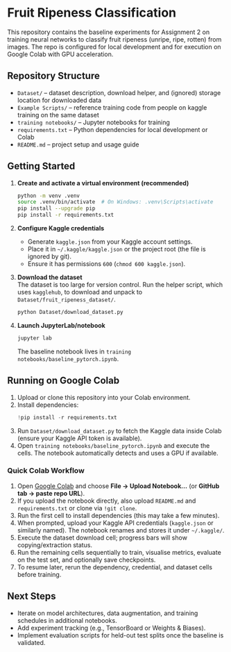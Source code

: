 # Fruit Ripeness Classification

This repository contains the baseline experiments for Assignment 2 on training neural networks to classify fruit ripeness (unripe, ripe, rotten) from images. The repo is configured for local development and for execution on Google Colab with GPU acceleration.

## Repository Structure

- `Dataset/` – dataset description, download helper, and (ignored) storage location for downloaded data  
- `Example Scripts/` – reference training code from people on kaggle training on the same dataset
- `training notebooks/` – Jupyter notebooks for training
- `requirements.txt` – Python dependencies for local development or Colab  
- `README.md` – project setup and usage guide

## Getting Started

1. **Create and activate a virtual environment (recommended)**  
   ```bash
   python -m venv .venv
   source .venv/bin/activate  # On Windows: .venv\Scripts\activate
   pip install --upgrade pip
   pip install -r requirements.txt
   ```

2. **Configure Kaggle credentials**  
   - Generate `kaggle.json` from your Kaggle account settings.  
   - Place it in `~/.kaggle/kaggle.json` or the project root (the file is ignored by git).  
   - Ensure it has permissions `600` (`chmod 600 kaggle.json`).

3. **Download the dataset**  
   The dataset is too large for version control. Run the helper script, which uses `kagglehub`, to download and unpack to `Dataset/fruit_ripeness_dataset/`.
   ```bash
   python Dataset/download_dataset.py
   ```

4. **Launch JupyterLab/notebook**  
   ```bash
   jupyter lab
   ```
   The baseline notebook lives in `training notebooks/baseline_pytorch.ipynb`.

## Running on Google Colab

1. Upload or clone this repository into your Colab environment.  
2. Install dependencies:
   ```python
   !pip install -r requirements.txt
   ```
3. Run `Dataset/download_dataset.py` to fetch the Kaggle data inside Colab (ensure your Kaggle API token is available).  
4. Open `training notebooks/baseline_pytorch.ipynb` and execute the cells. The notebook automatically detects and uses a GPU if available.

### Quick Colab Workflow

1. Open [Google Colab](https://colab.research.google.com) and choose **File → Upload Notebook…** (or **GitHub tab → paste repo URL**).  
2. If you upload the notebook directly, also upload `README.md` and `requirements.txt` or clone via `!git clone`.  
3. Run the first cell to install dependencies (this may take a few minutes).  
4. When prompted, upload your Kaggle API credentials (`kaggle.json` or similarly named). The notebook renames and stores it under `~/.kaggle/`.  
5. Execute the dataset download cell; progress bars will show copying/extraction status.  
6. Run the remaining cells sequentially to train, visualise metrics, evaluate on the test set, and optionally save checkpoints.  
7. To resume later, rerun the dependency, credential, and dataset cells before training.

## Next Steps

- Iterate on model architectures, data augmentation, and training schedules in additional notebooks.  
- Add experiment tracking (e.g., TensorBoard or Weights & Biases).  
- Implement evaluation scripts for held-out test splits once the baseline is validated.
